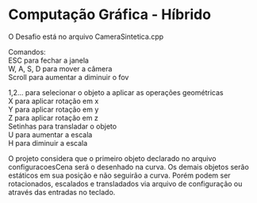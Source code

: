 # Computação Gráfica - Híbrido

O Desafio está no arquivo CameraSintetica.cpp  

Comandos:  
ESC para fechar a janela  
W, A, S, D para mover a câmera  
Scroll para aumentar a diminuir o fov  

1,2... para selecionar o objeto a aplicar as operações geométricas  
X para aplicar rotação em x  
Y para aplicar rotação em y  
Z para aplicar rotação em z  
Setinhas para transladar o objeto  
U para aumentar a escala  
H para diminuir a escala  
  
  O projeto considera que o primeiro objeto declarado no arquivo configuracoesCena será o desenhado na curva. Os demais objetos serão estáticos em sua posição e não seguirão a curva. Porém podem ser rotacionados, escalados e transladados via arquivo de configuração ou através das entradas no teclado.